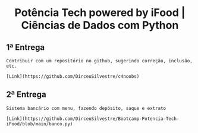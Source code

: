 <h1 align="center"  size="30px">
Potência Tech powered by iFood | Ciências de Dados com Python 
</h1>

## 1ª Entrega

    Contribuir com um repositório no github, sugerindo correção, inclusão, etc.

    [Link](https://github.com/DirceuSilvestre/c4noobs)

## 2ª Entrega

    Sistema bancário com menu, fazendo depósito, saque e extrato

    [Link](https://github.com/DirceuSilvestre/Bootcamp-Potencia-Tech-iFood/blob/main/banco.py)
